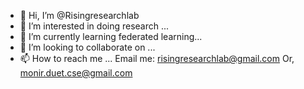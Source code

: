 - 👋 Hi, I’m @Risingresearchlab
- 👀 I’m interested in doing research ...
- 🌱 I’m currently learning federated learning...
- 💞️ I’m looking to collaborate on ...
- 📫 How to reach me ...
Email me: risingresearchlab@gmail.com
Or, monir.duet.cse@gmail.com
<!---
Risingresearchlab/Risingresearchlab is a ✨ special ✨ repository because its `README.md` (this file) appears on your GitHub profile.
You can click the Preview link to take a look at your changes.
--->
